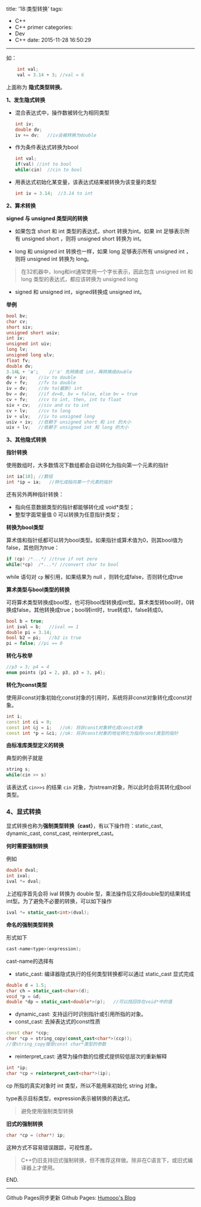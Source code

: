 title: '18:类型转换'
tags:
- C++
- C++ primer
categories: 
- Dev
- C++
date: 2015-11-28 16:50:29
---

如：

```C++
	int val;
	val = 3.14 + 3;	//val = 6
```

上面称为 **隐式类型转换**。

<!-- more -->

**1、发生隐式转换**

- 混合表达式中，操作数被转化为相同类型

	```C++
	int iv;
	double dv;
	iv += dv;	//iv会被转换为double
	```

- 作为条件表达式转换为bool

	```C++
	int val;
	if(val)	//int to bool
	while(cin)	//cin to bool
	```

- 用表达式初始化某变量，该表达式结果被转换为该变量的类型

	```C++
	int iv = 3.14;	//3.14 to int
	```

**2、算术转换**

**signed 与 unsigned 类型间的转换**

- 如果包含 short 和 int 类型的表达式，short 转换为int。如果 int 足够表示所有 unsigned short ，则将 unsigned short 转换为 int。

- long 和 unsigned int 转换也一样，如果 long 足够表示所有 unsigned int ，则将 unsigned int 转换为 long。

> 在32机器中，long和int通常使用一个字长表示，因此包含 unsigned int 和 long 类型的表达式，都应该转换为 unsigned long

- signed 和 unsigned int，signed转换成 unsigned int。

**举例**

```C++
bool bv;
char cv;
short siv;
unsigned short usiv;
int iv;
unsigned int uiv;
long lv;
unsigned long ulv;
float fv;
double dv;
3.14L + 'a';	//'a' 先转换成 int，再转换成double
dv + iv;	//iv to double
dv + fv;	//fv to double
iv = dv;	//dv to(截断) int
bv = dv;	//if dv=0, bv = false, else bv = true
cv + fv;	//cv to int, then, int to float
siv + cv;	//siv and cv to int
cv + lv;	//cv to long
iv + ulv;	//iv to unsigned long
usiv + iv;	//依赖于 unsigned short 和 int 的大小
uiv + lv;	//依赖于 unsigned int 和 long 的大小
```

**3、其他隐式转换**

**指针转换**

使用数组时，大多数情况下数组都会自动转化为指向第一个元素的指针

```C++
int ia[10];	//数组
int *ip = ia;	//转化成指向第一个元素的指针
```

还有另外两种指针转换：

- 指向任意数据类型的指针都能够转化成 void*类型；
- 整型字面常量值 0 可以转换为任意指针类型；

**转换为bool类型**

算术值和指针纸都可以转为bool类型。如果指针或算术值为0，则其bool值为false，其他则为true：

```C++
if (cp)	/*...*/ //true if not zero
while(*cp)	/*...*/ //convert char to bool
```

while 语句对 `cp` 解引用，如果结果为 null ，则转化成false，否则转化成true

**算术类型与bool类型的转换**

可将算术类型转换成bool型，也可将bool型转换成int型。算术类型转bool时，0转换成false，其他转换成true；bool转int时，true转成1，false转成0。

```C++
bool b = true;
int ival = b;	//ival == 1
double pi = 3.14;
bool b2 = pi;	//b2 is true
pi = false; //pi == 0
```

**转化与枚举**

```C++
//p3 = 3; p4 = 4
enum points {p1 = 2, p3, p3 = 3, p4};
```

**转化为const类型**

使用非const对象初始化const对象的引用时，系统将非const对象转化成const对象。

```C++
int i;
const int ci = 0;
const int &j = i;	//ok: 将非const对象转化成const对象
const int *p = &ci;	//ok: 将非const对象的地址转化为指向const类型的指针
```

**由标准库类型定义的转换**

典型的例子就是

```C++
string s;
while(cin >> s)
```

该表达式 `cin>>s` 的结果 `cin` 对象，为istream对象，所以此时会将其转化成bool类型。

### 4、显式转换 ###

显式转换也称为**强制类型转换（cast）**，有以下操作符：static_cast, dynamic_cast, const_cast, reinterpret_cast。

**何时需要强制转换**

例如

```C++
double dval;
int ival;
ival *= dval;
```

上述程序首先会将 ival 转换为 double 型，乘法操作后又将double型的结果转成int型。为了避免不必要的转换，可以如下操作

```C++
ival *= static_cast<int>(dval);
```

**命名的强制类型转换**

形式如下

```C++
cast-name<type>(expression);
```

cast-name的选择有

- static_cast: 编译器隐式执行的任何类型转换都可以通过 static_cast 显式完成
```C++
double d = 1.5;
char ch = static_cast<char>(d);
void *p = &d;
double *dp = static_cast<double*>(p);	//可以找回存在void*中的值
```
- dynamic_cast: 支持运行时识别指针或引用所指的对象。
- const_cast: 去掉表达式的const性质
```C++
const char *ccp;
char *cp = string_copy(const_cast<char*>(ccp));
//使string_copy接受const char*类型的参数
```
- reinterpret_cast: 通常为操作数的位模式提供较低层次的重新解释
```C++
int *ip;
char *cp = reinterpret_cast<char*>(ip);
```
cp 所指的真实对象时 int 类型，所以不能用来初始化 string 对象。

type表示目标类型，expression表示被转换的表达式。

> 避免使用强制类型转换

**旧式的强制转换**

```C++
char *cp = (char*) ip;
```

这种方式不容易错误跟踪，可视性差。

> C++仍旧支持旧式强制转换，但不推荐这样做。除非在C语言下，或旧式编译器上才使用。

END.

---

Github Pages同步更新
Github Pages: [Humooo's Blog][1]

[1]: http://bluestein.github.io/